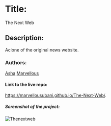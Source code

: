 # Title:
The Next Web

## Description:
Aclone of the original news website.

### Authors:
[Asha](https://github.com/Ashah15)
[Marvellous](https://github.com/MarvellousUbani)

#### Link to the live repo:
https://marvellousubani.github.io/The-Next-Web/.

##### Screenshot of the project:
![Thenextweb](https://user-images.githubusercontent.com/25789605/62798912-235d3200-bae8-11e9-8dd7-893ed8cd0581.png)
